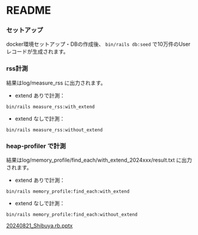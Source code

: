 # README
### セットアップ
docker環境セットアップ・DBの作成後、 `bin/rails db:seed` で10万件のUserレコードが生成されます。

### rss計測
結果はlog/measure_rss に出力されます。

* extend ありで計測：
```
bin/rails measure_rss:with_extend
```

* extend なしで計測：
```
bin/rails measure_rss:without_extend
```

### heap-profiler で計測
結果はlog/memory_profile/find_each/with_extend_2024xxx/result.txt に出力されます。

* extend ありで計測：
```
bin/rails memory_profile:find_each:with_extend
```

* extend なしで計測：
```
bin/rails memory_profile:find_each:without_extend
```

[20240821_Shibuya.rb.pptx](https://github.com/user-attachments/files/16690075/20240821_Shibuya.rb.pptx)



